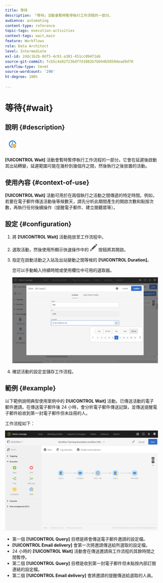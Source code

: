 ```yaml
---
title: 等待
description: 「等待」活動會暫時暫停執行工作流程的一部分。
audience: automating
content-type: reference
topic-tags: execution-activities
context-tags: wait,main
feature: Workflows
role: Data Architect
level: Intermediate
exl-id: 2ddc1b2b-0df5-4c91-a381-451cc094f2eb
source-git-commit: fcb5c4a92f23bdffd1082b7b044b5859dead9d70
workflow-type: tm+mt
source-wordcount: '296'
ht-degree: 100%

---
```


# 等待{#wait}

## 說明 {#description}

![](assets/wait.png)

**[!UICONTROL Wait]** 活動會暫時暫停執行工作流程的一部分。它會在延遲後啟動其出站轉變，延遲範圍可能在幾秒到幾個月之間，然後執行之後放置的活動。

## 使用內容 {#context-of-use}

**[!UICONTROL Wait]** 活動可用於在兩個執行之活動之間傳遞的特定時間。例如，若要在電子郵件傳送活動後等候數天，請先分析此期間產生的開啟次數和點按次數，再執行任何後續操作（提醒電子郵件、建立閱聽眾等）。

## 設定 {#configuration}

1. 將 **[!UICONTROL Wait]** 活動拖放至工作流程中。
1. 選取活動，然後使用所顯示快速操作中的 ![](assets/edit_darkgrey-24px.png) 按鈕將其開啟。
1. 指定在啟動活動之入站及出站變動之間等候的 **[!UICONTROL Duration]**。

   您可以手動輸入持續時間或使用欄位中可用的選取器。

   ![](assets/wait_duration.png)

1. 確認活動的設定並儲存工作流程。

## 範例 {#example}

以下範例說明典型使用案例中的 **[!UICONTROL Wait]** 活動。已傳送活動的電子郵件邀請。在傳送電子郵件後 24 小時，會分析電子郵件傳送記錄，並傳送提醒電子郵件給收到第一封電子郵件但未註冊的人。

工作流程如下：

![](assets/wait_example_workflow.png)

* 第一個 **[!UICONTROL Query]** 目標是將會傳送電子郵件邀請的設定檔。
* **[!UICONTROL Email delivery]** 會第一次將邀請傳送給所選取的設定檔。
* 24 小時的 **[!UICONTROL Wait]** 活動會在傳送邀請與工作流程的其餘時間之間暫停。
* 第二個 **[!UICONTROL Query]** 目標是收到第一封電子郵件但未點按內部訂閱連結的設定檔。
* 第二個 **[!UICONTROL Email delivery]** 會將邀請的提醒傳送給選取的人員。
